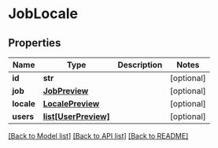 # JobLocale

## Properties
Name | Type | Description | Notes
------------ | ------------- | ------------- | -------------
**id** | **str** |  | [optional] 
**job** | [**JobPreview**](JobPreview.md) |  | [optional] 
**locale** | [**LocalePreview**](LocalePreview.md) |  | [optional] 
**users** | [**list[UserPreview]**](UserPreview.md) |  | [optional] 

[[Back to Model list]](../README.md#documentation-for-models) [[Back to API list]](../README.md#documentation-for-api-endpoints) [[Back to README]](../README.md)


